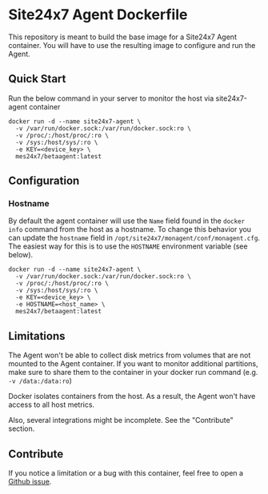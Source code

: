 # Site24x7 Agent Dockerfile

This repository is meant to build the base image for a Site24x7 Agent container. You will have to use the resulting image to configure and run the Agent.


## Quick Start

Run the below command in your server to monitor the host via site24x7-agent container

```
docker run -d --name site24x7-agent \
  -v /var/run/docker.sock:/var/run/docker.sock:ro \
  -v /proc/:/host/proc/:ro \
  -v /sys:/host/sys/:ro \
  -e KEY=<device_key> \
  mes24x7/betaagent:latest
```

## Configuration


### Hostname

By default the agent container will use the `Name` field found in the `docker info` command from the host as a hostname. To change this behavior you can update the `hostname` field in `/opt/site24x7/monagent/conf/monagent.cfg`. The easiest way for this is to use the `HOSTNAME` environment variable (see below).

```
docker run -d --name site24x7-agent \
  -v /var/run/docker.sock:/var/run/docker.sock:ro \
  -v /proc/:/host/proc/:ro \
  -v /sys:/host/sys/:ro \
  -e KEY=<device_key> \
  -e HOSTNAME=<host_name> \
  mes24x7/betaagent:latest
```

## Limitations

The Agent won't be able to collect disk metrics from volumes that are not mounted to the Agent container. If you want to monitor additional partitions, make sure to share them to the container in your docker run command (e.g. `-v /data:/data:ro`)

Docker isolates containers from the host. As a result, the Agent won't have access to all host metrics.


Also, several integrations might be incomplete. See the "Contribute" section.


## Contribute

If you notice a limitation or a bug with this container, feel free to open a [Github issue](https://github.com/HumbleFool006/docker_agent/issues).
